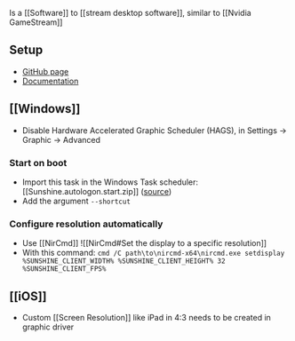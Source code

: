 Is a [[Software]] to [[stream desktop software]], similar to [[Nvidia GameStream]]
## Setup
- [GitHub page](https://github.com/LizardByte/Sunshine)
- [Documentation](https://docs.lizardbyte.dev/projects/sunshine/en/latest/)
## [[Windows]] 
- Disable Hardware Accelerated Graphic Scheduler (HAGS), in Settings → Graphic → Advanced
### Start on boot
- Import this task in the Windows Task scheduler: [[Sunshine.autologon.start.zip]] ([source](https://github.com/loki-47-6F-64/sunshine/issues/28#issuecomment-1287362707))
- Add the argument `--shortcut`
### Configure resolution automatically
- Use [[NirCmd]] ![[NirCmd#Set the display to a specific resolution]]
- With this command: `cmd /C path\to\nircmd-x64\nircmd.exe setdisplay %SUNSHINE_CLIENT_WIDTH% %SUNSHINE_CLIENT_HEIGHT% 32 %SUNSHINE_CLIENT_FPS%`
## [[iOS]]
- Custom [[Screen Resolution]] like iPad in 4:3 needs to be created in graphic driver